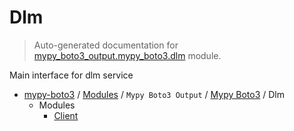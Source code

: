 # Dlm

> Auto-generated documentation for [mypy_boto3_output.mypy_boto3.dlm](https://github.com/vemel/mypy_boto3/blob/master/mypy_boto3_output/mypy_boto3/dlm/__init__.py) module.

Main interface for dlm service

- [mypy-boto3](../../../README.md#mypy_boto3) / [Modules](../../../MODULES.md#mypy-boto3-modules) / `Mypy Boto3 Output` / [Mypy Boto3](../index.md#mypy-boto3) / Dlm
    - Modules
        - [Client](client.md#client)

